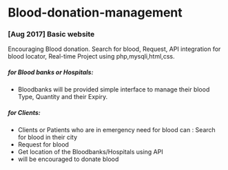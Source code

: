 # Blood-donation-management
### [Aug 2017] Basic website
Encouraging Blood donation. Search for blood, Request, API integration for blood locator, Real-time Project using php,mysqli,html,css.
##### for Blood banks or Hospitals:
   - Bloodbanks will be provided simple interface to manage their blood Type, Quantity and  their Expiry.
##### for Clients:
   - Clients or Patients who are in emergency need for blood can : Search for blood in their city
   - Request for blood
   - Get location of the Bloodbanks/Hospitals using API
   - will be encouraged to donate blood
